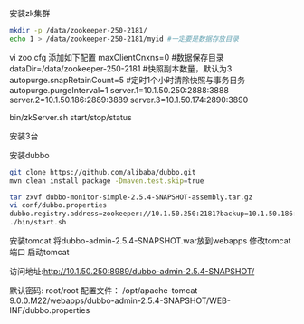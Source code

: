 
安装zk集群
```sh 
mkdir -p /data/zookeeper-250-2181/
echo 1 > /data/zookeeper-250-2181/myid #一定要是数据存放目录
```
vi zoo.cfg
添加如下配置
maxClientCnxns=0
#数据保存目录
dataDir=/data/zookeeper-250-2181
#快照副本数量，默认为3
autopurge.snapRetainCount=5
#定时1个小时清除快照与事务日务
autopurge.purgeInterval=1
server.1=10.1.50.250:2888:3888
server.2=10.1.50.186:2889:3889
server.3=10.1.50.174:2890:3890

bin/zkServer.sh start/stop/status

安装3台

安装dubbo
```sh 
git clone https://github.com/alibaba/dubbo.git
mvn clean install package -Dmaven.test.skip=true

tar zxvf dubbo-monitor-simple-2.5.4-SNAPSHOT-assembly.tar.gz
vi conf/dubbo.properties
dubbo.registry.address=zookeeper://10.1.50.250:2181?backup=10.1.50.186:2181,10.1.50.174:2181
./bin/start.sh
```

安装tomcat
将dubbo-admin-2.5.4-SNAPSHOT.war放到webapps
修改tomcat端口
启动tomcat

访问地址:http://10.1.50.250:8989/dubbo-admin-2.5.4-SNAPSHOT/

默认密码: root/root
配置文件：
/opt/apache-tomcat-9.0.0.M22/webapps/dubbo-admin-2.5.4-SNAPSHOT/WEB-INF/dubbo.properties
